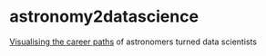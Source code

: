# astronomy2datascience
[Visualising the career paths](https://drarnakarick.github.io/astronomy2datascience/) of astronomers turned data scientists
